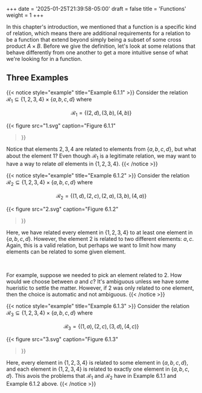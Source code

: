+++
date = '2025-01-25T21:39:58-05:00'
draft = false
title = 'Functions'
weight = 1
+++

In this chapter's introduction, we mentioned that a function is a specific kind of relation, which means there are additional requirements for a relation to be a function that extend beyond simply being a subset of some cross product $A \times B$. Before we give the definition, let's look at some relations that behave differently from one another to get a more intuitive sense of what we're looking for in a function.

## Three Examples
{{< notice style="example" title="Example 6.1.1" >}}
Consider the relation $\mathcal{R}_1 \subseteq \{1, 2, 3, 4\} \times \{a, b, c, d\}$ where 

$$\mathcal{R}_1 = \{(2, d), (3, b), (4, b)\}$$

{{< figure
    src="1.svg"
    caption="Figure 6.1.1"
>}}

Notice that elements $2, 3, 4$ are related to elements from $\{a, b, c, d\}$, but what about the element $1$? Even though $\mathcal{R}_1$ is a legitimate relation, we may want to have a way to relate <i>all</i> elements in $\{1, 2, 3, 4\}$.
{{< /notice >}}

{{< notice style="example" title="Example 6.1.2" >}}
Consider the relation $\mathcal{R}_2 \subseteq \{1, 2, 3, 4\} \times \{a, b, c, d\}$ where 

$$\mathcal{R}_2 = \{(1, d), (2, c), (2, a), (3, b), (4, a)\}$$

{{< figure
    src="2.svg"
    caption="Figure 6.1.2"
>}}

Here, we have related every element in $\{1, 2, 3, 4\}$ to at least one element in $\{a, b, c, d\}$. However, the element $2$ is related to two different elements: $a, c$. Again, this is a valid relation, but perhaps we want to limit how many elements can be related to some given element.

$$~$$

For example, suppose we needed to pick an element related to $2$. How would we choose between $a$ and $c$? It's ambiguous unless we have some hueristic to settle the matter. However, if $2$ was only related to one element, then the choice is automatic and not ambiguous.
{{< /notice >}}

{{< notice style="example" title="Example 6.1.3" >}}
Consider the relation $\mathcal{R}_3 \subseteq \{1, 2, 3, 4\} \times \{a, b, c, d\}$ where 

$$\mathcal{R}_3 = \{(1, a), (2, c), (3, d), (4, c)\}$$

{{< figure
    src="3.svg"
    caption="Figure 6.1.3"
>}}

Here, every element in $\{1, 2, 3, 4\}$ is related to some element in $\{a, b, c, d\}$, and each element in $\{1, 2, 3, 4\}$ is related to exactly one element in $\{a, b, c, d\}$. This avois the problems that $\mathcal{R}_1$ and $\mathcal{R}_2$ have in Example 6.1.1 and Example 6.1.2 above.
{{< /notice >}}